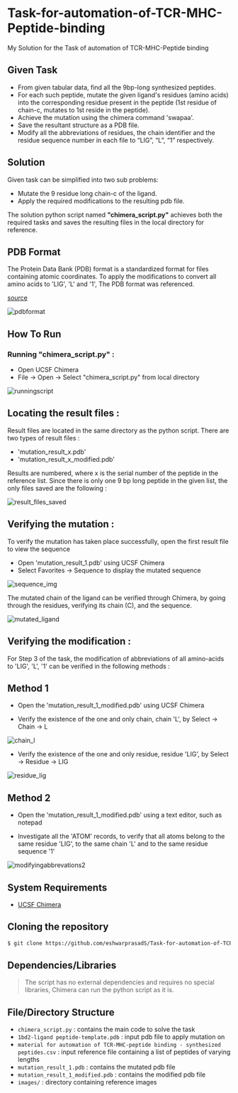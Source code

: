 # Task-for-automation-of-TCR-MHC-Peptide-binding
My Solution for the Task of automation of TCR-MHC-Peptide binding

## Given Task

* From given tabular data, find all the 9bp-long synthesized peptides. 
* For each such peptide, mutate the given ligand's residues (amino acids) into the corresponding residue present in the peptide (1st residue of chain-c, mutates to 1st reside in the peptide). 
* Achieve the mutation using the chimera command 'swapaa'.
* Save the resultant structure as a PDB file. 
* Modify all the abbreviations of residues, the chain identifier and the residue sequence number in each file to “LIG”, “L”, “1” respectively.

## Solution

Given task can be simplified into two sub problems:

* Mutate the 9 residue long chain-c of the ligand.
* Apply the required modifications to the resulting pdb file.

The solution python script named **"chimera_script.py"** achieves both the required tasks and saves the resulting files in the local directory for reference.

## PDB Format

The Protein Data Bank (PDB) format is a standardized format for files containing atomic coordinates. To apply the modifications to convert all amino acids to 'LIG', 'L' and '1', The PDB format was referenced.

[source](https://www.cgl.ucsf.edu/chimera/docs/UsersGuide/tutorials/framepdbintro.html)

![pdbformat](images/pdbformat.jpg)


## How To Run

### Running "chimera_script.py" :

* Open UCSF Chimera
* File -> Open -> Select "chimera_script.py" from local directory

![runningscript](images/running_script.png)

## Locating the result files : 

Result files are located in the same directory as the python script. There are two types of result files : 

* 'mutation_result_x.pdb'
* 'mutation_result_x_modified.pdb'

Results are numbered, where x is the serial number of the peptide in the reference list. Since there is only one 9 bp long peptide in the given list, the only files saved are the following : 

![result_files_saved](images/result_files_saved.JPG)

## Verifying the mutation :

To verify the mutation has taken place successfully, open the first result file to view the sequence

* Open 'mutation_result_1.pdb' using UCSF Chimera
* Select Favorites -> Sequence to display the mutated sequence

![sequence_img](images/sequence_img.png)

The mutated chain of the ligand can be verified through Chimera, by going through the residues, verifying its chain (C), and the sequence. 

![mutated_ligand](images/mutated_ligand.png)

## Verifying the modification : 

For Step 3 of the task, the modification of abbreviations of all amino-acids to 'LIG', 'L', '1' can be verified in the following methods :

## Method 1

* Open the 'mutation_result_1_modified.pdb' using UCSF Chimera

* Verify the existence of the one and only chain, chain 'L', by Select -> Chain -> L

![chain_l](images/chain_l.png)

* Verify the existence of the one and only residue, residue 'LIG', by Select -> Residue -> LIG

![residue_lig](images/residue_lig.png)

## Method 2

* Open the 'mutation_result_1_modified.pdb' using a text editor, such as notepad

* Investigate all the 'ATOM' records, to verify that all atoms belong to the same residue 'LIG', to the same chain 'L' and to the same residue sequence '1'

![modifyingabbrevations2](images/modifying_abbreviations_2.JPG)

## System Requirements

* [UCSF Chimera](https://www.cgl.ucsf.edu/chimera/)

## Cloning the repository

```bash
$ git clone https://github.com/eshwarprasadS/Task-for-automation-of-TCR-MHC-Peptide-binding.git
```
## Dependencies/Libraries

> The script has no external dependencies and requires no special libraries, Chimera can run the python script as it is.

## File/Directory Structure

* ```chimera_script.py``` : contains the main code to solve the task
* ```1bd2-ligand peptide-template.pdb``` : input pdb file to apply mutation on 
* ```material for automation of TCR-MHC-peptide binding - synthesized peptides.csv``` : input reference file containing a list of peptides of varying lengths
* ```mutation_result_1.pdb``` : contains the mutated pdb file
* ```mutation_result_1_modified.pdb``` : contains the modified pdb file
* ```images/``` : directory containing reference images